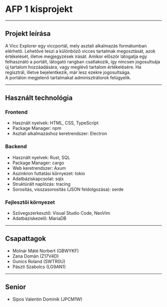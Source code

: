 # AFP 1 kisprojekt

---

## Projekt leírása
A Vicc Explorer egy viccportál, mely asztali alkalmazás formátumban elérhető.
Lehetővé teszi a különböző vicces tartalmak megosztását, azok értékelését,
illetve megjegyzések írását. Amikor először látogatja egy felhasználó a portált,
látogató rangban csatlakozik, így nincsen jogosultsája új tartalom hozzáadására,
vagy meglévő tartalom értékelésére. Ha regisztrál, illetve bejelentkezik, már
lesz ezekre jogosultsága.\
A portálon megjelenő tartalmakat adminisztrátorok felügyelik.

---

## Használt technológia
### Frontend
+ Használt nyelvek: HTML, CSS, TypeScript
+ Package Manager: npm
+ Asztali alkalmazáshoz keretrendszer: Electron
### Backend
+ Használt nyelvek: Rust, SQL
+ Package Manager: cargo
+ Web keretrendszer: Axum
+ Aszinkron futtatási környezet: tokio
+ Adatbáziskapcsolat: sqlx
+ Struktúrált naplózás: tracing
+ Sorosítás, visszasorosítás (JSON feldolgozása): serde
### Fejlesztői környezet
+ Szövegszerkesztő: Visual Studio Code, NeoVim
+ Adatbáziskezelő: MariaDB

---

## Csapattagok
+ Molnár Máté Norbert (GBWYKF)
+ Zana Domán (Z17V4D)
+ Gunics Roland (SWTR0U)
+ Pászti Szabolcs (LG9AN1)
---

## Senior
+ Sipos Valentin Dominik (JPCM1W)
